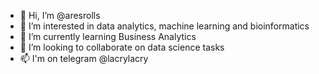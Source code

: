 - 👋 Hi, I’m @aresrolls
- 👀 I’m interested in data analytics, machine learning and bioinformatics
- 🌱 I’m currently learning Business Analytics
- 💞️ I’m looking to collaborate on data science tasks
- 📫 I'm on telegram @lacrylacry

<!---
aresrolls/aresrolls is a ✨ special ✨ repository because its `README.md` (this file) appears on your GitHub profile.
You can click the Preview link to take a look at your changes.
--->

